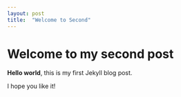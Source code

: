 ```yaml
---
layout: post
title:  "Welcome to Second"
---
```


# Welcome to my second post

**Hello world**, this is my first Jekyll blog post.

I hope you like it!

